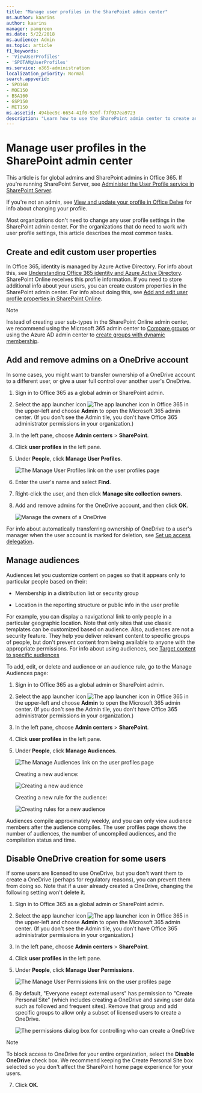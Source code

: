 ```yaml
---
title: "Manage user profiles in the SharePoint admin center"
ms.author: kaarins
author: kaarins
manager: pamgreen
ms.date: 5/22/2018
ms.audience: Admin
ms.topic: article
f1_keywords:
- 'ViewUserProfiles'
- 'SPOTAMgUserProfiles'
ms.service: o365-administration
localization_priority: Normal
search.appverid:
- SPO160
- MOE150
- BSA160
- GSP150
- MET150
ms.assetid: 494bec9c-6654-41f0-920f-f7f937ea9723
description: "Learn how to use the SharePoint admin center to create and edit custom user properties, add and remove admins on OneDrive accounts, manage audiences, and disable OneDrive creation."
---
```


# Manage user profiles in the SharePoint admin center

This article is for global admins and SharePoint admins in Office 365. If you're running SharePoint Server, see [Administer the User Profile service in SharePoint Server](https://go.microsoft.com/fwlink/?linkid=862821). 
  
If you're not an admin, see [View and update your profile in Office Delve](https://support.office.com/article/4e84343b-eedf-45a1-aeb9-8627ccca14ba) for info about changing your profile. 
  
Most organizations don't need to change any user profile settings in the SharePoint admin center. For the organizations that do need to work with user profile settings, this article describes the most common tasks.
  
## Create and edit custom user properties
<a name="customuserproperties"> </a>

In Office 365, identity is managed by Azure Active Directory. For info about this, see [Understanding Office 365 identity and Azure Active Directory](https://support.office.com/article/06a189e7-5ec6-4af2-94bf-a22ea225a7a9). SharePoint Online receives this profile information. If you need to store additional info about your users, you can create custom properties in the SharePoint admin center. For info about doing this, see [Add and edit user profile properties in SharePoint Online](add-and-edit-user-profile-properties.md).
  
> [!NOTE]
> Instead of creating user sub-types in the SharePoint Online admin center, we recommend using the Microsoft 365 admin center to [Compare groups](https://support.office.com/article/758759ad-63ee-4ea9-90a3-39f941897b7d) or using the Azure AD admin center to [create groups with dynamic membership](https://go.microsoft.com/fwlink/?linkid=865398). 
  
## Add and remove admins on a OneDrive account
<a name="addremoveadmins"> </a>

In some cases, you might want to transfer ownership of a OneDrive account to a different user, or give a user full control over another user's OneDrive.
  
1. Sign in to Office 365 as a global admin or SharePoint admin.
    
2. Select the app launcher icon ![The app launcher icon in Office 365](media/e5aee650-c566-4100-aaad-4cc2355d909f.png) in the upper-left and choose **Admin** to open the Microsoft 365 admin center. (If you don't see the Admin tile, you don't have Office 365 administrator permissions in your organization.) 
    
3. In the left pane, choose **Admin centers** \> **SharePoint**.
    
4. Click **user profiles** in the left pane. 
    
5. Under **People**, click **Manage User Profiles**.
    
    ![The Manage User Profiles link on the user profiles page](media/de423783-b0dd-4742-a937-c634936f0dca.PNG)
  
6. Enter the user's name and select **Find**.
    
7. Right-click the user, and then click **Manage site collection owners**.
    
8. Add and remove admins for the OneDrive account, and then click **OK**.
    
    ![Manage the owners of a OneDrive](media/120f7c8c-262f-4a41-a484-e830c662f534.png)
  
For info about automatically transferring ownership of OneDrive to a user's manager when the user account is marked for deletion, see [Set up access delegation](http://go.microsoft.com/fwlink/p/?LinkId=798417&amp;clcid=0x409).
  
## Manage audiences
<a name="manageaudiences"> </a>

Audiences let you customize content on pages so that it appears only to particular people based on their:
  
- Membership in a distribution list or security group
    
- Location in the reporting structure or public info in the user profile
    
For example, you can display a navigational link to only people in a particular geographic location. Note that only sites that use classic templates can be customized based on audience. Also, audiences are not a security feature. They help you deliver relevant content to specific groups of people, but don't prevent content from being available to anyone with the appropriate permissions. For info about using audiences, see [Target content to specific audiences](https://support.office.com/article/33d84cb6-14ed-4e53-a426-74c38ea32293)
  
To add, edit, or delete and audience or an audience rule, go to the Manage Audiences page:
  
1. Sign in to Office 365 as a global admin or SharePoint admin.
    
2. Select the app launcher icon ![The app launcher icon in Office 365](media/e5aee650-c566-4100-aaad-4cc2355d909f.png) in the upper-left and choose **Admin** to open the Microsoft 365 admin center. (If you don't see the Admin tile, you don't have Office 365 administrator permissions in your organization.) 
    
3. In the left pane, choose **Admin centers** \> **SharePoint**.
    
4. Click **user profiles** in the left pane. 
    
5. Under **People**, click **Manage Audiences**.
    
    ![The Manage Audiences link on the user profiles page](media/5d94f074-ce73-4b11-a415-027e1b65b547.PNG)
  
    Creating a new audience:
    
    ![Creating a new audience](media/8396cb6b-5426-40e0-9024-126bca6e8cc9.PNG)
  
    Creating a new rule for the audience:
    
    ![Creating rules for a new audience](media/deafdd2d-4770-4344-87af-9dd1c1e6d7c4.PNG)
  
Audiences compile approximately weekly, and you can only view audience members after the audience compiles. The user profiles page shows the number of audiences, the number of uncompiled audiences, and the compilation status and time.
  
## Disable OneDrive creation for some users
<a name="disableonedrivecreation"> </a>

If some users are licensed to use OneDrive, but you don't want them to create a OneDrive (perhaps for regulatory reasons), you can prevent them from doing so. Note that if a user already created a OneDrive, changing the following setting won't delete it. 
  
1. Sign in to Office 365 as a global admin or SharePoint admin.
    
2. Select the app launcher icon ![The app launcher icon in Office 365](media/e5aee650-c566-4100-aaad-4cc2355d909f.png) in the upper-left and choose **Admin** to open the Microsoft 365 admin center. (If you don't see the Admin tile, you don't have Office 365 administrator permissions in your organization.) 
    
3. In the left pane, choose **Admin centers** \> **SharePoint**.
    
4. Click **user profiles** in the left pane. 
    
5. Under **People**, click **Manage User Permissions**.
    
    ![The Manage User Permissions link on the user profiles page](media/946e0564-2e7d-40a6-8603-cc3534a557be.PNG)
  
6. By default, "Everyone except external users" has permission to "Create Personal Site" (which includes creating a OneDrive and saving user data such as followed and frequent sites). Remove that group and add specific groups to allow only a subset of licensed users to create a OneDrive.
    
    ![The permissions dialog box for controlling who can create a OneDrive](media/a23b4ec4-7862-4fd4-895a-983fed62c24d.png)

> [!NOTE]
> To block access to OneDrive for your entire organization, select the **Disable OneDrive** check box. We recommend keeping the Create Personal Site box selected so you don't affect the SharePoint home page experience for your users.  
  
7. Click **OK**.
    


